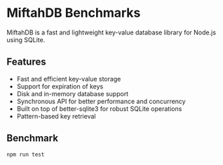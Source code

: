 # MiftahDB Benchmarks

MiftahDB is a fast and lightweight key-value database library for Node.js using SQLite.

## Features

- Fast and efficient key-value storage
- Support for expiration of keys
- Disk and in-memory database support
- Synchronous API for better performance and concurrency
- Built on top of better-sqlite3 for robust SQLite operations
- Pattern-based key retrieval

## Benchmark

```bash
npm run test
```
